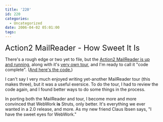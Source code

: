 ```yaml
---
title: '220'
id: 220
categories:
  - Uncategorized
date: 2006-04-02 05:01:00
tags:
---
```


<span style="font-size:180%;">Action2 MailReader - How Sweet It Is</span>

There's a rough edge or two yet to file, but the
[Action2 MailReader is up and running](http://planetstruts.org/action2-mailreader/), along with it's [very own tour](http://planetstruts.org/action2-mailreader/Tour.do), and I'm ready to call it "code complete". ([And here's the code.](http://svn.apache.org/viewcvs.cgi/struts/sandbox/trunk/action2/apps/mailreader/src/))

I can't say I very much enjoyed writing yet-another MailReader tour (this makes three), but it was a useful exersice. To do the tour, I had to review the code again, and I found better ways to do some things in the process.

In porting both the MailReader and tour, I become more and more convinced that WebWork **is** Struts, only better. It's everything we ever wanted in a 2.0 release, and more. As my new friend Claus Ibsen says, "I have the sweet eyes for WebWork."